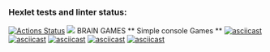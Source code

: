 ### Hexlet tests and linter status:
[![Actions Status](https://github.com/Shmik0/frontend-project-lvl1/workflows/hexlet-check/badge.svg)](https://github.com/Shmik0/frontend-project-lvl1/actions)
<a href="https://codeclimate.com/github/Shmik0/frontend-project-lvl1/maintainability"><img src="https://api.codeclimate.com/v1/badges/cdf814afe1f6e1367949/maintainability" /></a>
BRAIN GAMES
** Simple console Games **
[![asciicast](https://asciinema.org/a/IcAIeFJkfXalUaigflIADmBKD.svg)](https://asciinema.org/a/IcAIeFJkfXalUaigflIADmBKD)
[![asciicast](https://asciinema.org/a/uoeQUldb1yhTuXkQ0xMEYbZAS.svg)](https://asciinema.org/a/uoeQUldb1yhTuXkQ0xMEYbZAS)
[![asciicast](https://asciinema.org/a/GzeMT2wrsR66i3NyANGyQywu4.svg)](https://asciinema.org/a/GzeMT2wrsR66i3NyANGyQywu4)
[![asciicast](https://asciinema.org/a/wkcXrJOlGpSfuGpawMB0aGP79.svg)](https://asciinema.org/a/wkcXrJOlGpSfuGpawMB0aGP79)
[![asciicast](https://asciinema.org/a/j2PoHUuGRArGFUVbsyhP0EdYg.svg)](https://asciinema.org/a/j2PoHUuGRArGFUVbsyhP0EdYg)